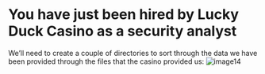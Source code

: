 # You have just been hired by Lucky Duck Casino as a security analyst

We’ll need to create a couple of directories to sort through the data we have been provided through the files that the casino provided us:
![image14](https://user-images.githubusercontent.com/115432675/211062312-9aa42eba-4ff9-4dae-af63-579bbc6d051f.png)
